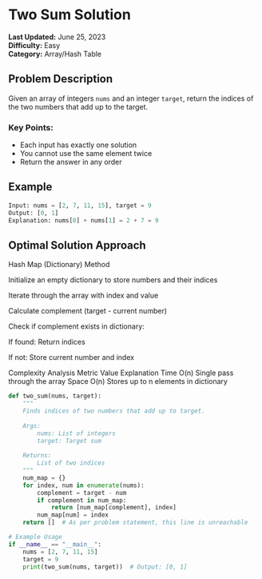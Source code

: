 # Two Sum Solution

**Last Updated:** June 25, 2023  
**Difficulty:** Easy  
**Category:** Array/Hash Table  

## Problem Description
Given an array of integers `nums` and an integer `target`, return the indices of the two numbers that add up to the target.

### Key Points:
- Each input has exactly one solution
- You cannot use the same element twice
- Return the answer in any order

## Example
```python
Input: nums = [2, 7, 11, 15], target = 9
Output: [0, 1]
Explanation: nums[0] + nums[1] = 2 + 7 = 9

```
## Optimal Solution Approach


Hash Map (Dictionary) Method


Initialize an empty dictionary to store numbers and their indices

Iterate through the array with index and value

Calculate complement (target - current number)

Check if complement exists in dictionary:

If found: Return indices

If not: Store current number and index

Complexity Analysis
Metric	Value	Explanation
Time	O(n)	Single pass through the array
Space	O(n)	Stores up to n elements in dictionary

``` python
def two_sum(nums, target):
    """
    Finds indices of two numbers that add up to target.
    
    Args:
        nums: List of integers
        target: Target sum
        
    Returns:
        List of two indices
    """
    num_map = {}
    for index, num in enumerate(nums):
        complement = target - num
        if complement in num_map:
            return [num_map[complement], index]
        num_map[num] = index
    return []  # As per problem statement, this line is unreachable

# Example Usage
if __name__ == "__main__":
    nums = [2, 7, 11, 15]
    target = 9
    print(two_sum(nums, target))  # Output: [0, 1]
